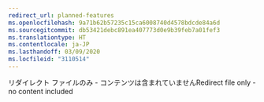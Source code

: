```yaml
---
redirect_url: planned-features
ms.openlocfilehash: 9a71b62b57235c15ca6008740d4578bdcde84a6d
ms.sourcegitcommit: db53421debc891ea407773d0e9b39feb7a01fef3
ms.translationtype: HT
ms.contentlocale: ja-JP
ms.lasthandoff: 03/09/2020
ms.locfileid: "3110514"
---
```

<span data-ttu-id="da8e7-101">リダイレクト ファイルのみ - コンテンツは含まれていません</span><span class="sxs-lookup"><span data-stu-id="da8e7-101">Redirect file only - no content included</span></span>